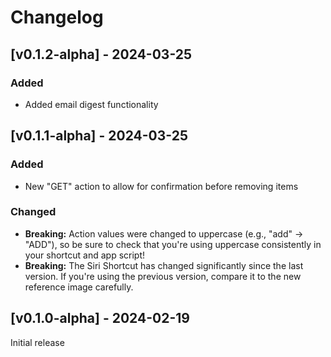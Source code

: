 # Changelog 

## [v0.1.2-alpha] - 2024-03-25

### Added
- Added email digest functionality

## [v0.1.1-alpha] - 2024-03-25

### Added
- New "GET" action to allow for confirmation before removing items

### Changed

- **Breaking:** Action values were changed to uppercase (e.g., "add" -> "ADD"), so be sure to check that you're using uppercase consistently in your shortcut and app script!
- **Breaking:** The Siri Shortcut has changed significantly since the last version. If you're using the previous version, compare it to the new reference image carefully.

## [v0.1.0-alpha] - 2024-02-19

Initial release
